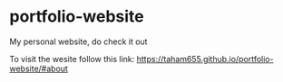 # portfolio-website
 
My personal website, do check it out

To visit the wesite follow this link: https://taham655.github.io/portfolio-website/#about
